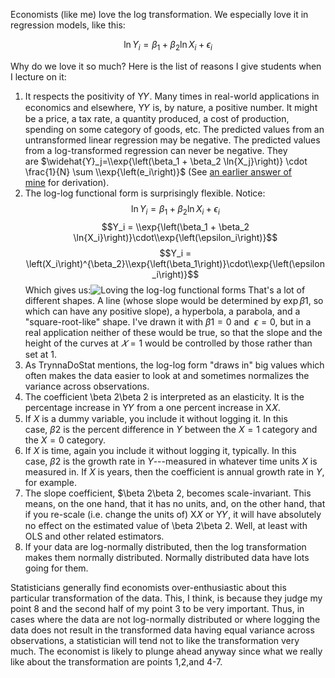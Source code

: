 Economists (like me) love the log transformation. We especially love it in regression models, like this:

$$\ln{Y_i} = \beta_1 + \beta_2 \ln{X_i} + \epsilon_i$$

Why do we love it so much? Here is the list of reasons I give students when I lecture on it:

1. It respects the positivity of Y𝑌. Many times in real-world applications in economics and elsewhere, Y𝑌 is, by nature, a positive number. It might be a price, a tax rate, a quantity produced, a cost of production, spending on some category of goods, etc. The predicted values from an untransformed linear regression may be negative. The predicted values from a log-transformed regression can never be negative. They are $\widehat{Y}_j=\\exp{\left(\beta_1 + \beta_2 \ln{X_j}\right)} \cdot \frac{1}{N} \sum \\exp{\left(e_i\right)}$ (See [an earlier answer of mine](https://stats.stackexchange.com/questions/55692/back-transformation-of-an-mlr-model/58077#58077) for derivation).
2. The log-log functional form is surprisingly flexible. Notice:
$$\ln{Y_i} = \beta_1 + \beta_2 \ln{X_i} + \epsilon_i$$
$$Y_i = \\exp{\left(\beta_1 + \beta_2 \ln{X_i}\right)}\cdot\\exp{\left(\epsilon_i\right)}$$
$$Y_i = \left(X_i\right)^{\beta_2}\\exp{\left(\beta_1\right)}\cdot\\exp{\left(\epsilon_i\right)}$$
Which gives us:![Loving the log-log functional forms](https://i.stack.imgur.com/C63aA.jpg) That's a lot of different shapes. A line (whose slope would be determined by $\exp{\beta 1}$, so which can have any positive slope), a hyperbola, a parabola, and a "square-root-like" shape. I've drawn it with $\beta 1=0$ and  $\epsilon=0$, but in a real application neither of these would be true, so that the slope and the height of the curves at $𝑋=1$ would be controlled by those rather than set at 1.
3. As TrynnaDoStat mentions, the log-log form "draws in" big values which often makes the data easier to look at and sometimes normalizes the variance across observations.
4. The coefficient \beta 2\beta 2 is interpreted as an elasticity. It is the percentage increase in Y𝑌 from a one percent increase in X𝑋.
5. If $X$ is a dummy variable, you include it without logging it. In this case, $\beta 2$ is the percent difference in $Y$ between the $X=1$ category and the $X=0$ category.
6. If $X$ is time, again you include it without logging it, typically. In this case, $\beta 2$ is the growth rate in $Y$---measured in whatever time units $X$ is measured in. If $X$ is years, then the coefficient is annual growth rate in $Y$, for example.
7. The slope coefficient, $\beta 2\beta 2, becomes scale-invariant. This means, on the one hand, that it has no units, and, on the other hand, that if you re-scale (i.e. change the units of) X𝑋 or Y𝑌, it will have absolutely no effect on the estimated value of \beta 2\beta 2. Well, at least with OLS and other related estimators.
8. If your data are log-normally distributed, then the log transformation makes them normally distributed. Normally distributed data have lots going for them.

Statisticians generally find economists over-enthusiastic about this particular transformation of the data. This, I think, is because they judge my point 8 and the second half of my point 3 to be very important. Thus, in cases where the data are not log-normally distributed or where logging the data does not result in the transformed data having equal variance across observations, a statistician will tend not to like the transformation very much. The economist is likely to plunge ahead anyway since what we really like about the transformation are points 1,2,and 4-7.